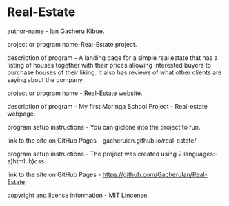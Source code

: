 # Real-Estate
author-name - Ian Gacheru Kibue.

project or program name-Real-Estate project.

description of program - A landing page for a simple real estate that has a listing of houses together with their prices allowing interested buyers to purchase houses of their liking. It also has reviews of what other clients are saying about the company.

project or program name - Real-Estate website.
 
description of program -  My first Moringa School Project - Real-estate webpage.

program setup instructions - You can giclone into the project to run.
 
link to the site on GitHub Pages - gacheruian.github.io/real-estate/

program setup instructions - The project was created using 2 languages:- a)html.
                                                                         b)css.
                              
                                                                         
link to the site on GitHub Pages - https://github.com/GacheruIan/Real-Estate.

copyright and license information - MIT Lincense.

